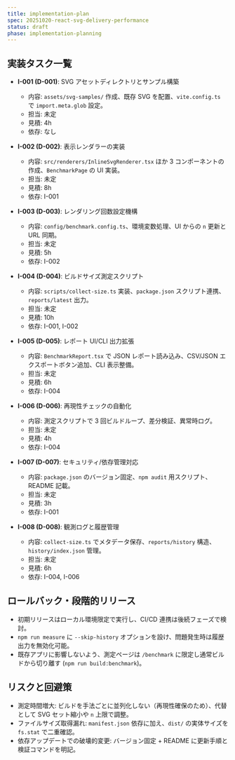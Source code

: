 ```yaml
---
title: implementation-plan
spec: 20251020-react-svg-delivery-performance
status: draft
phase: implementation-planning
---
```


## 実装タスク一覧

- **I-001 (D-001)**: SVG アセットディレクトリとサンプル構築
  - 内容: `assets/svg-samples/` 作成、既存 SVG を配置、`vite.config.ts` で `import.meta.glob` 設定。
  - 担当: 未定
  - 見積: 4h
  - 依存: なし

- **I-002 (D-002)**: 表示レンダラーの実装
  - 内容: `src/renderers/InlineSvgRenderer.tsx` ほか 3 コンポーネントの作成、`BenchmarkPage` の UI 実装。
  - 担当: 未定
  - 見積: 8h
  - 依存: I-001

- **I-003 (D-003)**: レンダリング回数設定機構
  - 内容: `config/benchmark.config.ts`、環境変数処理、UI からの `n` 更新と URL 同期。
  - 担当: 未定
  - 見積: 5h
  - 依存: I-002

- **I-004 (D-004)**: ビルドサイズ測定スクリプト
  - 内容: `scripts/collect-size.ts` 実装、`package.json` スクリプト連携、`reports/latest` 出力。
  - 担当: 未定
  - 見積: 10h
  - 依存: I-001, I-002

- **I-005 (D-005)**: レポート UI/CLI 出力拡張
  - 内容: `BenchmarkReport.tsx` で JSON レポート読み込み、CSV/JSON エクスポートボタン追加、CLI 表示整備。
  - 担当: 未定
  - 見積: 6h
  - 依存: I-004

- **I-006 (D-006)**: 再現性チェックの自動化
  - 内容: 測定スクリプトで 3 回ビルドループ、差分検証、異常時ログ。
  - 担当: 未定
  - 見積: 4h
  - 依存: I-004

- **I-007 (D-007)**: セキュリティ/依存管理対応
  - 内容: `package.json` のバージョン固定、`npm audit` 用スクリプト、README 記載。
  - 担当: 未定
  - 見積: 3h
  - 依存: I-001

- **I-008 (D-008)**: 観測ログと履歴管理
  - 内容: `collect-size.ts` でメタデータ保存、`reports/history` 構造、`history/index.json` 管理。
  - 担当: 未定
  - 見積: 6h
  - 依存: I-004, I-006

## ロールバック・段階的リリース

- 初期リリースはローカル環境限定で実行し、CI/CD 連携は後続フェーズで検討。
- `npm run measure` に `--skip-history` オプションを設け、問題発生時は履歴出力を無効化可能。
- 既存アプリに影響しないよう、測定ページは `/benchmark` に限定し通常ビルドから切り離す (`npm run build:benchmark`)。

## リスクと回避策

- 測定時間増大: ビルドを手法ごとに並列化しない（再現性確保のため）、代替として SVG セット縮小や `n` 上限で調整。
- ファイルサイズ取得漏れ: `manifest.json` 依存に加え、`dist/` の実体サイズを `fs.stat` で二重確認。
- 依存アップデートでの破壊的変更: バージョン固定 + README に更新手順と検証コマンドを明記。
